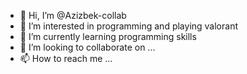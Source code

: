 - 👋 Hi, I’m @Azizbek-collab
- 👀 I’m interested in programming and playing valorant
- 🌱 I’m currently learning programming skills
- 💞️ I’m looking to collaborate on ...
- 📫 How to reach me ...

<!---
Azizbek-collab/Azizbek-collab is a ✨ special ✨ repository because its `README.md` (this file) appears on your GitHub profile.
You can click the Preview link to take a look at your changes.
--->

